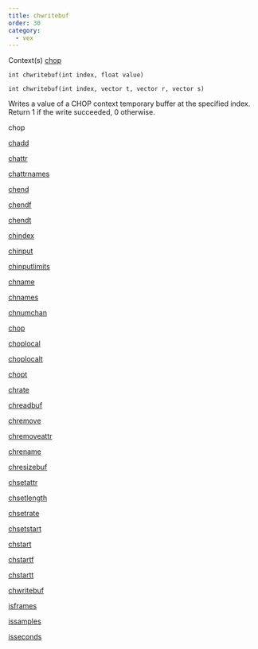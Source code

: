 ```yaml
---
title: chwritebuf
order: 30
category:
  - vex
---
```


Context(s)
[chop](../contexts/chop.html)

`int chwritebuf(int index, float value)`

`int chwritebuf(int index, vector t, vector r, vector s)`

Writes a value of a CHOP context temporary buffer at the specified index.
Return 1 if the write succeeded, 0 otherwise.

chop

[chadd](chadd.html)

[chattr](chattr.html)

[chattrnames](chattrnames.html)

[chend](chend.html)

[chendf](chendf.html)

[chendt](chendt.html)

[chindex](chindex.html)

[chinput](chinput.html)

[chinputlimits](chinputlimits.html)

[chname](chname.html)

[chnames](chnames.html)

[chnumchan](chnumchan.html)

[chop](chop.html)

[choplocal](choplocal.html)

[choplocalt](choplocalt.html)

[chopt](chopt.html)

[chrate](chrate.html)

[chreadbuf](chreadbuf.html)

[chremove](chremove.html)

[chremoveattr](chremoveattr.html)

[chrename](chrename.html)

[chresizebuf](chresizebuf.html)

[chsetattr](chsetattr.html)

[chsetlength](chsetlength.html)

[chsetrate](chsetrate.html)

[chsetstart](chsetstart.html)

[chstart](chstart.html)

[chstartf](chstartf.html)

[chstartt](chstartt.html)

[chwritebuf](chwritebuf.html)

[isframes](isframes.html)

[issamples](issamples.html)

[isseconds](isseconds.html)
